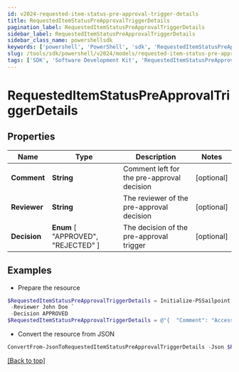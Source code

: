 ```yaml
---
id: v2024-requested-item-status-pre-approval-trigger-details
title: RequestedItemStatusPreApprovalTriggerDetails
pagination_label: RequestedItemStatusPreApprovalTriggerDetails
sidebar_label: RequestedItemStatusPreApprovalTriggerDetails
sidebar_class_name: powershellsdk
keywords: ['powershell', 'PowerShell', 'sdk', 'RequestedItemStatusPreApprovalTriggerDetails', 'V2024RequestedItemStatusPreApprovalTriggerDetails'] 
slug: /tools/sdk/powershell/v2024/models/requested-item-status-pre-approval-trigger-details
tags: ['SDK', 'Software Development Kit', 'RequestedItemStatusPreApprovalTriggerDetails', 'V2024RequestedItemStatusPreApprovalTriggerDetails']
---
```



# RequestedItemStatusPreApprovalTriggerDetails

## Properties

Name | Type | Description | Notes
------------ | ------------- | ------------- | -------------
**Comment** | **String** | Comment left for the pre-approval decision | [optional] 
**Reviewer** | **String** | The reviewer of the pre-approval decision | [optional] 
**Decision** |  **Enum** [  "APPROVED",    "REJECTED" ] | The decision of the pre-approval trigger | [optional] 

## Examples

- Prepare the resource
```powershell
$RequestedItemStatusPreApprovalTriggerDetails = Initialize-PSSailpoint.V2024RequestedItemStatusPreApprovalTriggerDetails  -Comment Access is Approved `
 -Reviewer John Doe `
 -Decision APPROVED
$RequestedItemStatusPreApprovalTriggerDetails = @"{  "Comment": "Access is Approved", "Reviewer": "John Doe", "Decision": "APPROVED" }"@
```

- Convert the resource from JSON
```powershell
ConvertFrom-JsonToRequestedItemStatusPreApprovalTriggerDetails -Json $RequestedItemStatusPreApprovalTriggerDetails
```


[[Back to top]](#) 

